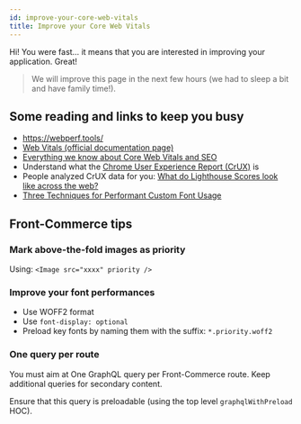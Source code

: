 ```yaml
---
id: improve-your-core-web-vitals
title: Improve your Core Web Vitals
---
```


Hi! You were fast… it means that you are interested in improving your application. Great!

> We will improve this page in the next few hours (we had to sleep a bit and have family time!).

## Some reading and links to keep you busy

- https://webperf.tools/
- [Web Vitals (official documentation page)](https://web.dev/vitals/)
- [Everything we know about Core Web Vitals and SEO](https://simonhearne.com/2021/core-web-vitals-seo)
- Understand what the [Chrome User Experience Report (CrUX)](https://developers.google.com/web/tools/chrome-user-experience-report/) is
- People analyzed CrUX data for you: [What do Lighthouse Scores look like across the web?](https://www.tunetheweb.com/blog/what-do-lighthouse-scores-look-like-across-the-web/)
- [Three Techniques for Performant Custom Font Usage](https://css-tricks.com/three-techniques-performant-custom-font-usage/)

## Front-Commerce tips

### Mark above-the-fold images as priority

Using: `<Image src="xxxx" priority />`

### Improve your font performances

- Use WOFF2 format
- Use `font-display: optional`
- Preload key fonts by naming them with the suffix: `*.priority.woff2`

### One query per route

You must aim at One GraphQL query per Front-Commerce route. Keep additional queries for secondary content.

Ensure that this query is preloadable (using the top level `graphqlWithPreload` HOC).